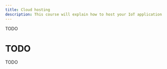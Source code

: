 ```yaml
---
title: Cloud hosting
description: This course will explain how to host your IoT application in the Cloud. We will cover Amazon AWS and Google Azure.
---
```


TODO

# TODO

TODO